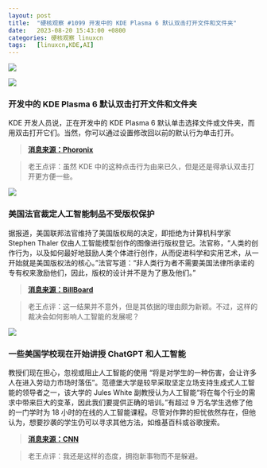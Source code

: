 ```yaml
---
layout: post
title:	"硬核观察 #1099 开发中的 KDE Plasma 6 默认双击打开文件和文件夹"
date:	2023-08-20 15:43:00 +0800 
categories:	硬核观察 linuxcn 
tags:	[linuxcn,KDE,AI]
---
```



![](/Asserts/Images//attachment/album/202308/20/154253cmz3326i183ipik2.jpg)


![](/Asserts/Images//attachment/album/202308/20/154303ay0g8b0y4jehbhc0.jpg)


### 开发中的 KDE Plasma 6 默认双击打开文件和文件夹


KDE 开发人员说，正在开发中的 KDE Plasma 6 默认单击选择文件或文件夹，而用双击打开它们。当然，你可以通过设置修改回以前的默认行为单击打开。



> 
> **[消息来源：Phoronix](https://www.phoronix.com/news/KDE-Plasma-6-Double-Click)**
> 
> 
> 



> 
> 老王点评：虽然 KDE 中的这种点击行为由来已久，但是还是得承认双击打开更方便一些。
> 
> 
> 


![](/Asserts/Images//attachment/album/202308/20/154316yaab11a1i6wibmbq.jpg)


### 美国法官裁定人工智能制品不受版权保护


据报道，美国联邦法官维持了美国版权局的决定，即拒绝为计算机科学家 Stephen Thaler 仅由人工智能模型创作的图像进行版权登记。法官称，“人类的创作行为，以及如何最好地鼓励人类个体进行创作，从而促进科学和实用艺术，从一开始就是美国版权法的核心。”法官写道：“非人类行为者不需要美国法律所承诺的专有权来激励他们，因此，版权的设计并不是为了惠及他们。”



> 
> **[消息来源：BillBoard](https://www.billboard.com/pro/ai-generated-creative-works-cant-be-copyrighted-judge-rules/)**
> 
> 
> 



> 
> 老王点评：这一结果并不意外，但是其依据的理由颇为新颖。不过，这样的裁决会如何影响人工智能的发展呢？
> 
> 
> 


![](/Asserts/Images//attachment/album/202308/20/154338e9d8syjjxxxaa0xl.jpg)


### 一些美国学校现在开始讲授 ChatGPT 和人工智能


教授们现在担心，忽视或阻止人工智能的使用 “将是对学生的一种伤害，会让许多人在进入劳动力市场时落伍”。范德堡大学是较早采取坚定立场支持生成式人工智能的领导者之一，该大学的 Jules White 副教授认为人工智能“将在每个行业的需求中带来巨大的变革，因此我们要提供正确的培训。”有超过 9 万名学生选修了他的一门学时为 18 小时的在线的人工智能课程。尽管对作弊的担忧依然存在，但他认为，想要抄袭的学生仍可以寻求其他方法，如维基百科或谷歌搜索。



> 
> **[消息来源：CNN](https://www.cnn.com/2023/08/19/tech/schools-teaching-chagpt-students/)**
> 
> 
> 



> 
> 老王点评：我还是这样的态度，拥抱新事物而不是躲避。
> 
> 
>
